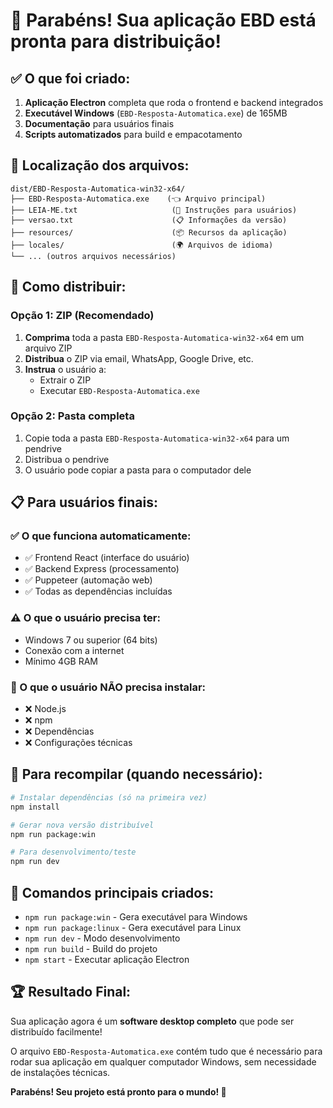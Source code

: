 # 🎉 Parabéns! Sua aplicação EBD está pronta para distribuição!

## ✅ O que foi criado:

1. **Aplicação Electron** completa que roda o frontend e backend integrados
2. **Executável Windows** (`EBD-Resposta-Automatica.exe`) de 165MB
3. **Documentação** para usuários finais
4. **Scripts automatizados** para build e empacotamento

## 📁 Localização dos arquivos:

```
dist/EBD-Resposta-Automatica-win32-x64/
├── EBD-Resposta-Automatica.exe    (👈 Arquivo principal)
├── LEIA-ME.txt                     (📖 Instruções para usuários)
├── versao.txt                      (📋 Informações da versão)
├── resources/                      (📦 Recursos da aplicação)
├── locales/                        (🌍 Arquivos de idioma)
└── ... (outros arquivos necessários)
```

## 🚀 Como distribuir:

### Opção 1: ZIP (Recomendado)
1. **Comprima** toda a pasta `EBD-Resposta-Automatica-win32-x64` em um arquivo ZIP
2. **Distribua** o ZIP via email, WhatsApp, Google Drive, etc.
3. **Instrua** o usuário a:
   - Extrair o ZIP
   - Executar `EBD-Resposta-Automatica.exe`

### Opção 2: Pasta completa
1. Copie toda a pasta `EBD-Resposta-Automatica-win32-x64` para um pendrive
2. Distribua o pendrive
3. O usuário pode copiar a pasta para o computador dele

## 📋 Para usuários finais:

### ✅ O que funciona automaticamente:
- ✅ Frontend React (interface do usuário)
- ✅ Backend Express (processamento)
- ✅ Puppeteer (automação web)
- ✅ Todas as dependências incluídas

### ⚠️ O que o usuário precisa ter:
- Windows 7 ou superior (64 bits)
- Conexão com a internet
- Mínimo 4GB RAM

### 🚫 O que o usuário NÃO precisa instalar:
- ❌ Node.js
- ❌ npm
- ❌ Dependências
- ❌ Configurações técnicas

## 🔄 Para recompilar (quando necessário):

```bash
# Instalar dependências (só na primeira vez)
npm install

# Gerar nova versão distribuível
npm run package:win

# Para desenvolvimento/teste
npm run dev
```

## 🎯 Comandos principais criados:

- `npm run package:win` - Gera executável para Windows
- `npm run package:linux` - Gera executável para Linux  
- `npm run dev` - Modo desenvolvimento
- `npm run build` - Build do projeto
- `npm start` - Executar aplicação Electron

## 🏆 Resultado Final:

Sua aplicação agora é um **software desktop completo** que pode ser distribuído facilmente! 

O arquivo `EBD-Resposta-Automatica.exe` contém tudo que é necessário para rodar sua aplicação em qualquer computador Windows, sem necessidade de instalações técnicas.

**Parabéns! Seu projeto está pronto para o mundo! 🌟**